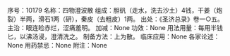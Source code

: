 序号：10179
名称：四物澄波散
组成：胆矾（走水，洗去沙土）4钱，干姜（炮裂）半两，滑石1两（研），秦皮（去粗皮）1两。
出处：《圣济总录》卷一○五。
主治：眼连睑赤烂，涩痛羞明。
加减：None
功效：None
用法用量：每用半钱匕，以沸汤浸，澄清洗之。
制备方法：上为散。
临床应用：None
各家论述：None
用药禁忌：None
附注：None
